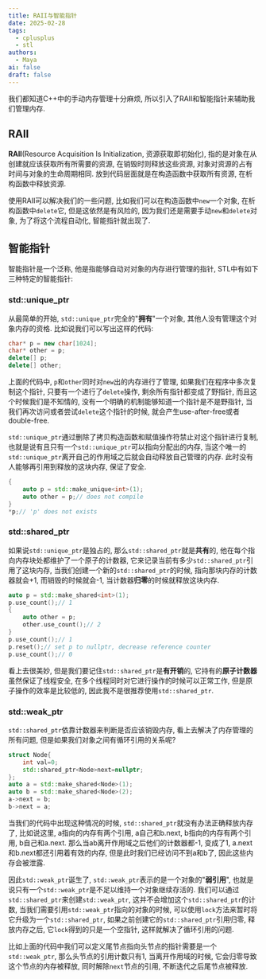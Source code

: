 ```yaml
---
title: RAII与智能指针
date: 2025-02-28
tags:
  - cplusplus
  - stl
authors:
  - Maya
ai: false
draft: false
---
```

我们都知道C++中的手动内存管理十分麻烦, 所以引入了RAII和智能指针来辅助我们管理内存.


## RAII
**RAII**(Resource Acquisition Is Initialization, 资源获取即初始化),  指的是对象在从创建就应该获取所有所需要的资源, 在销毁时则释放这些资源, 对象对资源的占有时间与对象的生命周期相同. 放到代码层面就是在构造函数中获取所有资源, 在析构函数中释放资源.

使用RAII可以解决我们的一些问题, 比如我们可以在构造函数中`new`一个对象, 在析构函数中`delete`它, 但是这依然是有风险的, 因为我们还是需要手动`new`和`delete`对象, 为了将这个流程自动化, 智能指针就出现了.

## 智能指针
智能指针是一个泛称, 他是指能够自动对对象的内存进行管理的指针, STL中有如下三种特定的智能指针:
### std::unique_ptr
从最简单的开始, `std::unique_ptr`完全的"**拥有**"一个对象, 其他人没有管理这个对象内存的资格.
比如说我们可以写出这样的代码:
```cpp
char* p = new char[1024];
char* other = p;
delete[] p;
delete[] other;
```
上面的代码中, `p`和`other`同时对`new`出的内存进行了管理, 如果我们在程序中多次复制这个指针, 只要有一个进行了`delete`操作, 剩余所有指针都变成了野指针, 而且这个时候我们是不知情的, 没有一个明确的机制能够知道一个指针是不是野指针, 当我们再次访问或者尝试`delete`这个指针的时候, 就会产生use-after-free或者double-free.

`std::unique_ptr`通过删除了拷贝构造函数和赋值操作符禁止对这个指针进行复制, 也就是说有且只有一个`std::unique_ptr`可以指向分配出的内存, 当这个唯一的`std::unique_ptr`离开自己的作用域之后就会自动释放自己管理的内存. 此时没有人能够再引用到释放的这块内存, 保证了安全.

```cpp
{
	auto p = std::make_unique<int>(1);
	auto other = p;// does not compile
}
*p;// 'p' does not exists
```
### std::shared_ptr

如果说`std::unique_ptr`是独占的, 那么`std::shared_ptr`就是**共有**的, 他在每个指向内存块处都维护了一个原子的计数器, 它来记录当前有多少`std::shared_ptr`引用了这块内存, 当我们创建一个新的`std::shared_ptr`的时候, 指向那块内存的计数器就会+1, 而销毁的时候就会-1, 当计数器**归零**的时候就释放这块内存. 

```cpp
auto p = std::make_shared<int>(1);
p.use_count();// 1
{
	auto other = p;
	other.use_count();// 2
}
p.use_count();// 1
p.reset();// set p to nullptr, decrease reference counter
p.use_count();// 0
```

看上去很美妙, 但是我们要记住`std::shared_ptr`是**有开销**的, 它持有的**原子计数器**虽然保证了线程安全, 在多个线程同时对它进行操作的时候可以正常工作, 但是原子操作的效率是比较低的, 因此我不是很推荐使用`std::shared_ptr`.
### std::weak_ptr

`std::shared_ptr`依靠计数器来判断是否应该销毁内存, 看上去解决了内存管理的所有问题, 但是如果我们对象之间有循环引用的关系呢?
```cpp
struct Node{
	int val=0;
	std::shared_ptr<Node>next=nullptr;
};
auto a = std::make_shared<Node>(1);
auto b = std::make_shared<Node>(2);
a->next = b;
b->next = a;
```
当我们的代码中出现这种情况的时候, `std::shared_ptr`就没有办法正确释放内存了, 比如说这里, a指向的内存有两个引用, a自己和b.next, b指向的内存有两个引用, b自己和a.next. 那么当ab离开作用域之后他们的计数器都-1, 变成了1, a.next和b.next都还引用着有效的内存, 但是此时我们已经访问不到a和b了, 因此这些内存会被泄露.

因此`std::weak_ptr`诞生了, `std::weak_ptr`表示的是一个对象的"**弱引用**", 也就是说只有一个`std::weak_ptr`是不足以维持一个对象继续存活的. 我们可以通过`std::shared_ptr`来创建`std::weak_ptr`, 这并不会增加这个`std::shared_ptr`的计数, 当我们需要引用`std::weak_ptr`指向的对象的时候, 可以使用`lock`方法来暂时将它升级为一个`std::shared_ptr`, 如果之前创建它的`std::shared_ptr`引用归零, 释放内存之后, 它`lock`得到的只是一个空指针, 这样就解决了循环引用的问题.

比如上面的代码中我们可以定义尾节点指向头节点的指针需要是一个`std::weak_ptr`, 那么头节点的引用计数只有1, 当离开作用域的时候, 它会归零导致这个节点的内存被释放, 同时解除`next`节点的引用, 不断迭代之后尾节点被释放.